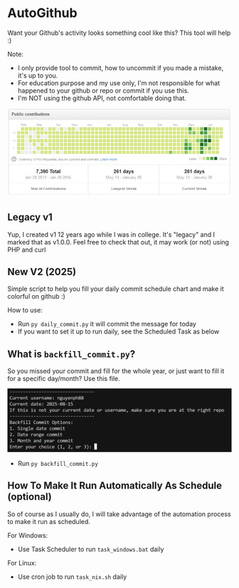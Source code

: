 AutoGithub
==========

Want your Github's activity looks something cool like this? This tool will help :)

Note: 
- I only provide tool to commit, how to uncommit if you made a mistake, it's up to you.
- For education purpose and my use only, I'm not responsible for what happened to your github or repo or commit if you use this.
- I'm NOT using the github API, not comfortable doing that.

![Image](demo.png?raw=true)

Legacy v1
---------------
Yup, I created v1 12 years ago while I was in college. It's "legacy" and I marked that as v1.0.0. Feel free to check that out, it may work (or not) using PHP and curl


New V2 (2025)
---------------
Simple script to help you fill your daily commit schedule chart and make it colorful on github :)

How to use:
- Run `py daily_commit.py` it will commit the message for today
- If you want to set it up to run daily, see the Scheduled Task as below

What is `backfill_commit.py`?
---------------
So you missed your commit and fill for the whole year, or just want to fill it for a specific day/month? Use this file.

![Image](backfill.png?raw=true)

- Run `py backfill_commit.py`

How To Make It Run Automatically As Schedule (optional)
----------------
So of course as I usually do, I will take advantage of the automation process to make it run as scheduled.

For Windows:
- Use Task Scheduler to run `task_windows.bat` daily

For Linux:
- Use cron job to run `task_nix.sh` daily